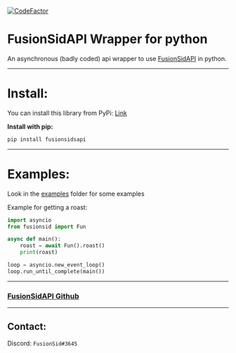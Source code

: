 [![CodeFactor](https://www.codefactor.io/repository/github/fusionsid/fusionsidapi.py/badge)](https://www.codefactor.io/repository/github/fusionsid/fusionsidapi.py)

# FusionSidAPI Wrapper for python

An asynchronous (badly coded) api wrapper to use [FusionSidAPI](https://fusionsidapi.herokuapp.com/) in python.

---

# Install:

You can install this library from PyPi: [Link](https://pypi.org/project/fusionsidsapi/)

**Install with pip:**
```py
pip install fusionsidsapi
```

---

# Examples:

Look in the [examples](/examples/) folder for some examples

Example for getting a roast:
```py
import asyncio
from fusionsid import Fun

async def main():
    roast = await Fun().roast()
    print(roast)

loop = asyncio.new_event_loop()
loop.run_until_complete(main())
```

---

### [FusionSidAPI Github](https://github.com/FusionSid/FusionSidsAPI)

---

## Contact:
Discord: `FusionSid#3645`